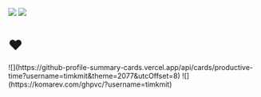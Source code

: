 ![](https://github-profile-summary-cards.vercel.app/api/cards/profile-details?username=timkmit&theme=2077)
![](https://github-profile-summary-cards.vercel.app/api/cards/most-commit-language?username=timkmit&theme=2077)
<h1>❤</h1>
![](https://github-profile-summary-cards.vercel.app/api/cards/productive-time?username=timkmit&theme=2077&utcOffset=8)
![](https://komarev.com/ghpvc/?username=timkmit)
